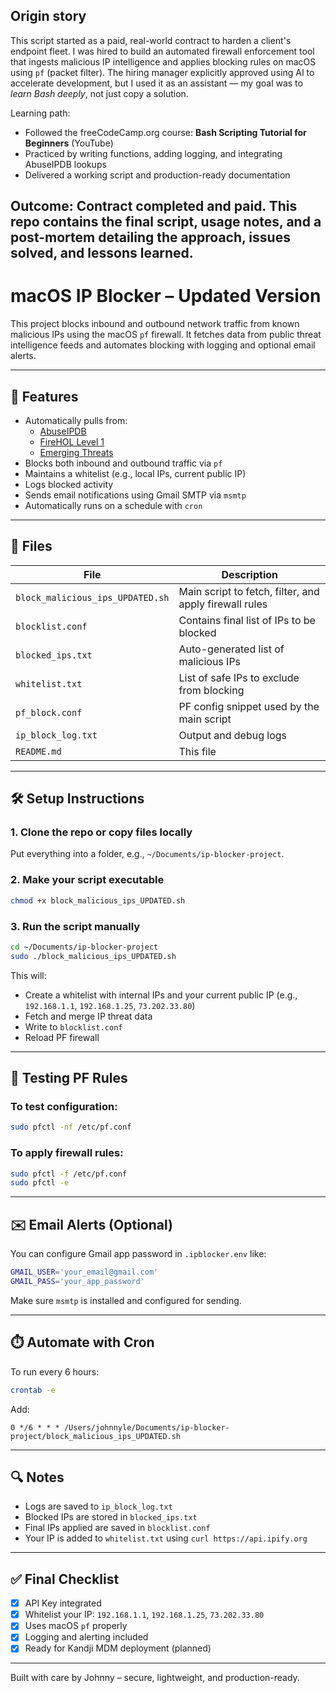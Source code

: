## Origin story

This script started as a paid, real-world contract to harden a client's endpoint fleet. I was hired to build an automated firewall enforcement tool that ingests malicious IP intelligence and applies blocking rules on macOS using `pf` (packet filter). The hiring manager explicitly approved using AI to accelerate development, but I used it as an assistant — my goal was to *learn Bash deeply*, not just copy a solution.

Learning path:
- Followed the freeCodeCamp.org course: **Bash Scripting Tutorial for Beginners** (YouTube)
- Practiced by writing functions, adding logging, and integrating AbuseIPDB lookups
- Delivered a working script and production-ready documentation

Outcome: Contract completed and paid. This repo contains the final script, usage notes, and a post-mortem detailing the approach, issues solved, and lessons learned.
---
# macOS IP Blocker – Updated Version

This project blocks inbound and outbound network traffic from known malicious IPs using the macOS `pf` firewall. It fetches data from public threat intelligence feeds and automates blocking with logging and optional email alerts.

---

## 🔐 Features

- Automatically pulls from:
  - [AbuseIPDB](https://www.abuseipdb.com/)
  - [FireHOL Level 1](https://iplists.firehol.org/)
  - [Emerging Threats](https://rules.emergingthreats.net/)
- Blocks both inbound and outbound traffic via `pf`
- Maintains a whitelist (e.g., local IPs, current public IP)
- Logs blocked activity
- Sends email notifications using Gmail SMTP via `msmtp`
- Automatically runs on a schedule with `cron`

---

## 📂 Files

| File | Description |
|------|-------------|
| `block_malicious_ips_UPDATED.sh` | Main script to fetch, filter, and apply firewall rules |
| `blocklist.conf` | Contains final list of IPs to be blocked |
| `blocked_ips.txt` | Auto-generated list of malicious IPs |
| `whitelist.txt` | List of safe IPs to exclude from blocking |
| `pf_block.conf` | PF config snippet used by the main script |
| `ip_block_log.txt` | Output and debug logs |
| `README.md` | This file |

---

## 🛠️ Setup Instructions

### 1. Clone the repo or copy files locally
Put everything into a folder, e.g., `~/Documents/ip-blocker-project`.

### 2. Make your script executable
```bash
chmod +x block_malicious_ips_UPDATED.sh
```

### 3. Run the script manually
```bash
cd ~/Documents/ip-blocker-project
sudo ./block_malicious_ips_UPDATED.sh
```

This will:
- Create a whitelist with internal IPs and your current public IP (e.g., `192.168.1.1`, `192.168.1.25`, `73.202.33.80`)
- Fetch and merge IP threat data
- Write to `blocklist.conf`
- Reload PF firewall

---

## 🧪 Testing PF Rules

### To test configuration:
```bash
sudo pfctl -nf /etc/pf.conf
```

### To apply firewall rules:
```bash
sudo pfctl -f /etc/pf.conf
sudo pfctl -e
```

---

## ✉️ Email Alerts (Optional)

You can configure Gmail app password in `.ipblocker.env` like:

```bash
GMAIL_USER='your_email@gmail.com'
GMAIL_PASS='your_app_password'
```

Make sure `msmtp` is installed and configured for sending.

---

## ⏱️ Automate with Cron

To run every 6 hours:
```bash
crontab -e
```

Add:
```cron
0 */6 * * * /Users/johnnyle/Documents/ip-blocker-project/block_malicious_ips_UPDATED.sh
```

---

## 🔍 Notes

- Logs are saved to `ip_block_log.txt`
- Blocked IPs are stored in `blocked_ips.txt`
- Final IPs applied are saved in `blocklist.conf`
- Your IP is added to `whitelist.txt` using `curl https://api.ipify.org`

---

## ✅ Final Checklist

- [x] API Key integrated
- [x] Whitelist your IP: `192.168.1.1`, `192.168.1.25`, `73.202.33.80`
- [x] Uses macOS `pf` properly
- [x] Logging and alerting included
- [x] Ready for Kandji MDM deployment (planned)

---

Built with care by Johnny – secure, lightweight, and production-ready.
